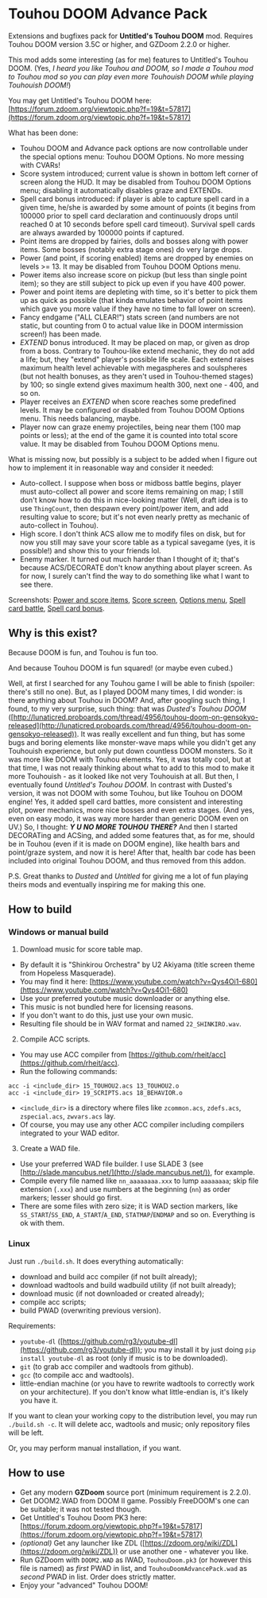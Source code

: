 # Touhou DOOM Advance Pack

Extensions and bugfixes pack for **Untitled's Touhou DOOM** mod.
Requires Touhou DOOM version 3.5C or higher, and GZDoom 2.2.0 or higher.

This mod adds some interesting (as for me) features to Untitled's Touhou DOOM.
(Yes, *I heard you like Touhou and DOOM, so I made a Touhou mod to Touhou mod so you can play even more Touhouish DOOM while playing Touhouish DOOM!*)

You may get Untitled's Touhou DOOM here: [https://forum.zdoom.org/viewtopic.php?f=19&t=57817](https://forum.zdoom.org/viewtopic.php?f=19&t=57817)

What has been done:
- Touhou DOOM and Advance pack options are now controllable under the special options menu: Touhou DOOM Options. No more messing with CVARs!
- Score system introduced; current value is shown in bottom left corner of screen along the HUD. It may be disabled from Touhou DOOM Options menu; disabling it automatically disables graze and EXTENDs.
- Spell card bonus introduced: if player is able to capture spell card in a given time, he/she is awarded by some amount of points (it begins from 100000 prior to spell card declaration and continuously drops until reached 0 at 10 seconds before spell card timeout). Survival spell cards are always awarded by 100000 points if captured.
- Point items are dropped by fairies, dolls and bosses along with power items. Some bosses (notably extra stage ones) do very large drops.
- Power (and point, if scoring enabled) items are dropped by enemies on levels >= 13. It may be disabled from Touhou DOOM Options menu.
- Power items also increase score on pickup (but less than single point item); so they are still subject to pick up even if you have 400 power.
- Power and point items are depleting with time, so it's better to pick them up as quick as possible (that kinda emulates behavior of point items which gave you more value if they have no time to fall lower on screen).
- Fancy endgame ("ALL CLEAR!") stats screen (and numbers are not static, but counting from 0 to actual value like in DOOM intermission screen!) has been made.
- *EXTEND* bonus introduced. It may be placed on map, or given as drop from a boss. Contrary to Touhou-like extend mechanic, they do not add a life; but, they "extend" player's possible life scale. Each extend raises maximum health level achievable with megaspheres and soulspheres (but not health bonuses, as they aren't used in Touhou-themed stages) by 100; so single extend gives maximum health 300, next one - 400, and so on.
- Player receives an *EXTEND* when score reaches some predefined levels. It may be configured or disabled from Touhou DOOM Options menu. This needs balancing, maybe.
- Player now can graze enemy projectiles, being near them (100 map points or less); at the end of the game it is counted into total score value. It may be disabled from Touhou DOOM Options menu.

What is missing now, but possibly is a subject to be added when I figure out how to implement it in reasonable way and consider it needed:
- Auto-collect. I suppose when boss or midboss battle begins, player must auto-collect all power and score items remaining on map; I still don't know how to do this in nice-looking matter (Well, draft idea is to use `ThingCount`, then despawn every point/power item, and add resulting value to score; but it's not even nearly pretty as mechanic of auto-collect in Touhou).
- High score. I don't think ACS allow me to modify files on disk, but for now you still may save your score table as a typical savegame (yes, it is possible!) and show this to your friends lol.
- Enemy marker. It turned out much harder than I thought of it; that's because ACS/DECORATE don't know anything about player screen. As for now, I surely can't find the way to do something like what I want to see there.

Screenshots: [Power and score items](https://drive.google.com/open?id=1v9Xkc_X893Lv318BJrjhdM7cRQaTkHRa), [Score screen](https://drive.google.com/open?id=1HZKHGbwO8FNbOd4gL5RFNUhOOe2CieZU), [Options menu](https://drive.google.com/open?id=1felNW_xyk8DSBp7-LvE65vVh2jTolD00), [Spell card battle](https://drive.google.com/open?id=1R-lOVboG9SHD_veOdF1OiYpKxNR1nZ00), [Spell card bonus](https://drive.google.com/open?id=1HDM3FoFrkwX_CUOPsH1Q8TKg7hLhZhvu).

## Why is this exist?

Because DOOM is fun, and Touhou is fun too.

And because Touhou DOOM is fun squared! (or maybe even cubed.)

Well, at first I searched for any Touhou game I will be able to finish (spoiler: there's still no one).
But, as I played DOOM many times, I did wonder: is there anything about Touhou in DOOM?
And, after googling such thing, I found, to my very surprise, such thing: that was *Dusted's Touhou DOOM* ([http://lunaticred.proboards.com/thread/4956/touhou-doom-on-gensokyo-released](http://lunaticred.proboards.com/thread/4956/touhou-doom-on-gensokyo-released)).
It was really excellent and fun thing, but has some bugs and boring elements like monster-wave maps while you didn't get any Touhouish experience, but only put down countless DOOM monsters. So it was more like DOOM with Touhou elements.
Yes, it was totally cool, but at that time, I was not reaaly thinking about what to add to this mod to make it more Touhouish - as it looked like not very Touhouish at all.
But then, I eventually found *Untitled's Touhou DOOM*. In contrast with Dusted's version, it was not DOOM with some Touhou, but like Touhou on DOOM engine!
Yes, it added spell card battles, more consistent and interesting plot, power mechanics, more nice bosses and even extra stages. (And yes, even on easy modo, it was way more harder than generic DOOM even on UV.)
So, I thought: *__Y U NO MORE TOUHOU THERE?__*
And then I started DECORATing and ACSing, and added some features that, as for me, should be in Touhou (even if it is made on DOOM engine), like health bars and point/graze system, and now it is here!
After that, health bar code has been included into original Touhou DOOM, and thus removed from this addon.

P.S. Great thanks to *Dusted* and *Untitled* for giving me a lot of fun playing theirs mods and eventually inspiring me for making this one.

## How to build

### Windows or manual build

1. Download music for score table map.
* By default it is "Shinkirou Orchestra" by U2 Akiyama (title screen theme from Hopeless Masquerade).
* You may find it here: [https://www.youtube.com/watch?v=Qys4Oi1-680](https://www.youtube.com/watch?v=Qys4Oi1-680)
* Use your preferred youtube music downloader or anything else.
* This music is not bundled here for licensing reasons.
* If you don't want to do this, just use your own music.
* Resulting file should be in WAV format and named `22_SHINKIRO.wav`.

2. Compile ACC scripts.
* You may use ACC compiler from [https://github.com/rheit/acc](https://github.com/rheit/acc).
* Run the following commands:
```
acc -i <include_dir> 15_TOUHOU2.acs 13_TOUHOU2.o
acc -i <include_dir> 19_SCRIPTS.acs 18_BEHAVIOR.o
```
* `<include_dir>` is a directory where files like `zcommon.acs`, `zdefs.acs`, `zspecial.acs`, `zwvars.acs` lay.
* Of course, you may use any other ACC compiler including compilers integrated to your WAD editor.

3. Create a WAD file.
* Use your preferred WAD file builder. I use SLADE 3 (see [http://slade.mancubus.net/](http://slade.mancubus.net/)), for example.
* Compile every file named like `nn_aaaaaaaa.xxx` to lump `aaaaaaaa`; skip file extension (`.xxx`) and use numbers at the beginning (`nn`) as order markers; lesser should go first.
* There are some files with zero size; it is WAD section markers, like `SS_START`/`SS_END`, `A_START`/`A_END`, `STATMAP`/`ENDMAP` and so on. Everything is ok with them.

### Linux

Just run `./build.sh`. It does everything automatically:
* download and build acc compiler (if not built already);
* download wadtools and build wadbuild utility (if not built already);
* download music (if not downloaded or created already);
* compile acc scripts;
* build PWAD (overwriting previous version).

Requirements:
* `youtube-dl` ([https://github.com/rg3/youtube-dl](https://github.com/rg3/youtube-dl)); you may install it by just doing `pip install youtube-dl` as root (only if music is to be downloaded).
* `git` (to grab acc compiler and wadtools from github).
* `gcc` (to compile acc and wadtools).
* little-endian machine (or you have to rewrite wadtools to correctly work on your architecture). If you don't know what little-endian is, it's likely you have it.

If you want to clean your working copy to the distribution level, you may run `./build.sh -c`. It will delete acc, wadtools and music; only repository files will be left.

Or, you may perform manual installation, if you want.

## How to use

* Get any modern **GZDoom** source port (minimum requirement is 2.2.0).
* Get DOOM2.WAD from DOOM II game. Possibly FreeDOOM's one can be suitable; it was not tested though.
* Get Untitled's Touhou Doom PK3 here: [https://forum.zdoom.org/viewtopic.php?f=19&t=57817](https://forum.zdoom.org/viewtopic.php?f=19&t=57817)
* *(optional)* Get any launcher like ZDL ([https://zdoom.org/wiki/ZDL](https://zdoom.org/wiki/ZDL)) or use another one - whatever you like.
* Run GZDoom with `DOOM2.WAD` as IWAD, `TouhouDoom.pk3` (or however this file is named) as *first* PWAD in list, and `TouhouDoomAdvancePack.wad` as *second* PWAD in list. Order does strictly matter.
* Enjoy your "advanced" Touhou DOOM!
